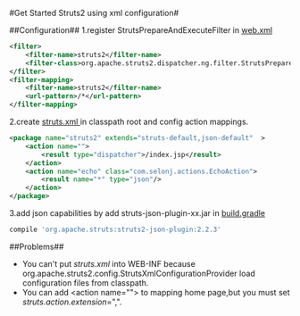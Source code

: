 #Get Started Struts2 using xml configuration#

##Configuration##
1.register StrutsPrepareAndExecuteFilter in [web.xml](src/main/webapp/WEB-INF/web.xml)
```xml
<filter>
    <filter-name>struts2</filter-name>
    <filter-class>org.apache.struts2.dispatcher.ng.filter.StrutsPrepareAndExecuteFilter</filter-class>
</filter>
<filter-mapping>
    <filter-name>struts2</filter-name>
    <url-pattern>/*</url-pattern>
</filter-mapping>
```

2.create [struts.xml ](src/main/resources/struts.xml) in classpath root and config action mappings.
```xml
<package name="struts2" extends="struts-default,json-default"  >
    <action name="">
        <result type="dispatcher">/index.jsp</result>
    </action>
    <action name="echo" class="com.selonj.actions.EchoAction">
        <result name="*" type="json"/>
    </action>
</package>
```

3.add json capabilities by add struts-json-plugin-xx.jar in [build.gradle](build.gradle)
```groovy
compile 'org.apache.struts:struts2-json-plugin:2.2.3'
```

##Problems##
- You can't put *struts.xml* into WEB-INF because org.apache.struts2.config.StrutsXmlConfigurationProvider load configuration files from classpath.
- You can add &lt;action name=""&gt; to mapping home page,but you must set *struts.action.extension*=",". 
